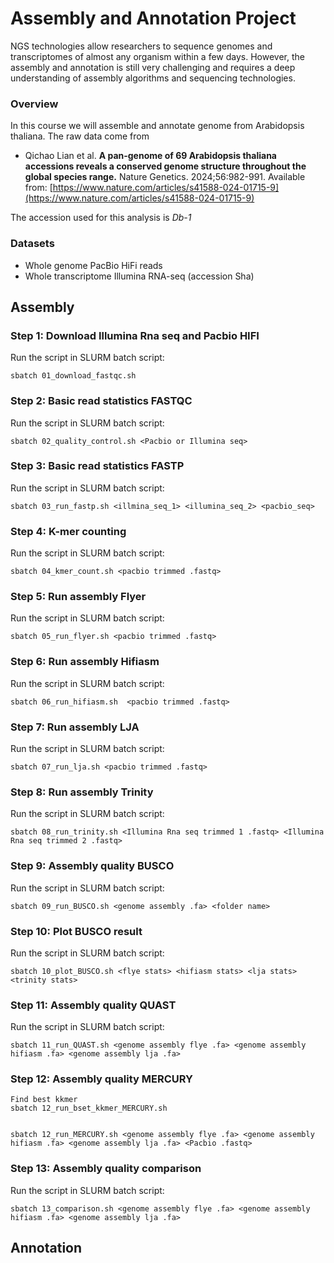 # Assembly and Annotation Project

NGS technologies allow researchers to sequence genomes and transcriptomes of almost any organism within a few days. However, the assembly and annotation is still very challenging and requires a deep understanding of assembly algorithms and sequencing technologies.

### Overview
In this course we will assemble and annotate genome from Arabidopsis thaliana. The raw data come from

* Qichao Lian et al. **A pan-genome of 69 Arabidopsis thaliana accessions reveals a conserved genome structure throughout the global species range.** Nature Genetics. 2024;56:982-991. Available from: [https://www.nature.com/articles/s41588-024-01715-9](https://www.nature.com/articles/s41588-024-01715-9)

The accession used for this analysis is *Db-1*

### Datasets

* Whole genome PacBio HiFi reads
* Whole transcriptome Illumina RNA-seq (accession Sha)


## Assembly

### Step 1: Download Illumina Rna seq and Pacbio HIFI
Run the script in SLURM batch script:
``` 
sbatch 01_download_fastqc.sh 
```

### Step 2: Basic read statistics FASTQC
Run the script in SLURM batch script:
``` 
sbatch 02_quality_control.sh <Pacbio or Illumina seq> 
```

### Step 3: Basic read statistics FASTP
Run the script in SLURM batch script:
``` 
sbatch 03_run_fastp.sh <illmina_seq_1> <illumina_seq_2> <pacbio_seq> 
```

### Step 4: K-mer counting
Run the script in SLURM batch script:
``` 
sbatch 04_kmer_count.sh <pacbio trimmed .fastq>
```

### Step 5: Run assembly Flyer
Run the script in SLURM batch script:
``` 
sbatch 05_run_flyer.sh <pacbio trimmed .fastq> 
```

### Step 6: Run assembly Hifiasm
Run the script in SLURM batch script:
``` 
sbatch 06_run_hifiasm.sh  <pacbio trimmed .fastq>
```

### Step 7: Run assembly LJA
Run the script in SLURM batch script:
``` 
sbatch 07_run_lja.sh <pacbio trimmed .fastq>
```

### Step 8: Run assembly Trinity
Run the script in SLURM batch script:
``` 
sbatch 08_run_trinity.sh <Illumina Rna seq trimmed 1 .fastq> <Illumina Rna seq trimmed 2 .fastq>
```

### Step 9: Assembly quality BUSCO
Run the script in SLURM batch script:
``` 
sbatch 09_run_BUSCO.sh <genome assembly .fa> <folder name>
 ```

### Step 10: Plot BUSCO result
Run the script in SLURM batch script:
``` 
sbatch 10_plot_BUSCO.sh <flye stats> <hifiasm stats> <lja stats> <trinity stats>
 ```


### Step 11: Assembly quality QUAST
Run the script in SLURM batch script:
``` 
sbatch 11_run_QUAST.sh <genome assembly flye .fa> <genome assembly hifiasm .fa> <genome assembly lja .fa>
 ```
### Step 12: Assembly quality MERCURY
``` 
Find best kkmer
sbatch 12_run_bset_kkmer_MERCURY.sh


sbatch 12_run_MERCURY.sh <genome assembly flye .fa> <genome assembly hifiasm .fa> <genome assembly lja .fa> <Pacbio .fastq>
 ```

### Step 13: Assembly quality comparison
Run the script in SLURM batch script:
``` 
sbatch 13_comparison.sh <genome assembly flye .fa> <genome assembly hifiasm .fa> <genome assembly lja .fa>
```

## Annotation